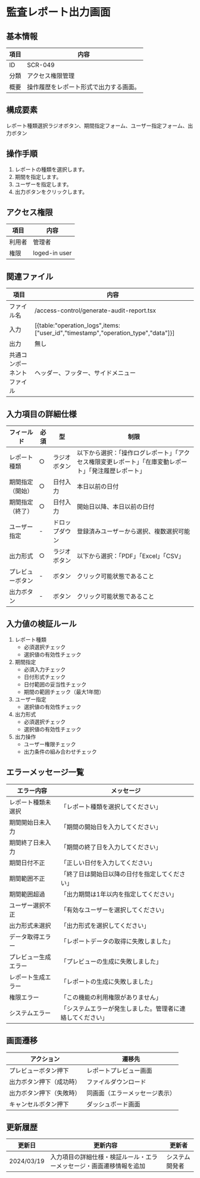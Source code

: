 # 監査レポート出力画面

## 基本情報
| 項目 | 内容 |
|------|------|
| ID | SCR-049 |
| 分類 | アクセス権限管理 |
| 概要 | 操作履歴をレポート形式で出力する画面。 |

## 構成要素
レポート種類選択ラジオボタン、期間指定フォーム、ユーザー指定フォーム、出力ボタン

## 操作手順
1. レポートの種類を選択します。
2. 期間を指定します。
3. ユーザーを指定します。
4. 出力ボタンをクリックします。

## アクセス権限
| 項目 | 内容 |
|------|------|
| 利用者 | 管理者 |
| 権限 | loged-in user |

## 関連ファイル
| 項目 | 内容 |
|------|------|
| ファイル名 | /access-control/generate-audit-report.tsx |
| 入力 | [{table:"operation_logs",items:["user_id","timestamp","operation_type","data"]}] |
| 出力 | 無し |
| 共通コンポーネントファイル | ヘッダー、フッター、サイドメニュー |

## 入力項目の詳細仕様
| フィールド | 必須 | 型 | 制限 |
|------------|------|-----|------|
| レポート種類 | ○ | ラジオボタン | 以下から選択：「操作ログレポート」「アクセス権限変更レポート」「在庫変動レポート」「発注履歴レポート」 |
| 期間指定（開始） | ○ | 日付入力 | 本日以前の日付 |
| 期間指定（終了） | ○ | 日付入力 | 開始日以降、本日以前の日付 |
| ユーザー指定 | - | ドロップダウン | 登録済みユーザーから選択、複数選択可能 |
| 出力形式 | ○ | ラジオボタン | 以下から選択：「PDF」「Excel」「CSV」 |
| プレビューボタン | - | ボタン | クリック可能状態であること |
| 出力ボタン | - | ボタン | クリック可能状態であること |

## 入力値の検証ルール
1. レポート種類
   - 必須選択チェック
   - 選択値の有効性チェック
2. 期間指定
   - 必須入力チェック
   - 日付形式チェック
   - 日付範囲の妥当性チェック
   - 期間の範囲チェック（最大1年間）
3. ユーザー指定
   - 選択値の有効性チェック
4. 出力形式
   - 必須選択チェック
   - 選択値の有効性チェック
5. 出力操作
   - ユーザー権限チェック
   - 出力条件の組み合わせチェック

## エラーメッセージ一覧
| エラー内容 | メッセージ |
|------------|------------|
| レポート種類未選択 | 「レポート種類を選択してください」 |
| 期間開始日未入力 | 「期間の開始日を入力してください」 |
| 期間終了日未入力 | 「期間の終了日を入力してください」 |
| 期間日付不正 | 「正しい日付を入力してください」 |
| 期間範囲不正 | 「終了日は開始日以降の日付を指定してください」 |
| 期間範囲超過 | 「出力期間は1年以内を指定してください」 |
| ユーザー選択不正 | 「有効なユーザーを選択してください」 |
| 出力形式未選択 | 「出力形式を選択してください」 |
| データ取得エラー | 「レポートデータの取得に失敗しました」 |
| プレビュー生成エラー | 「プレビューの生成に失敗しました」 |
| レポート生成エラー | 「レポートの生成に失敗しました」 |
| 権限エラー | 「この機能の利用権限がありません」 |
| システムエラー | 「システムエラーが発生しました。管理者に連絡してください」 |

## 画面遷移
| アクション | 遷移先 |
|------------|--------|
| プレビューボタン押下 | レポートプレビュー画面 |
| 出力ボタン押下（成功時） | ファイルダウンロード |
| 出力ボタン押下（失敗時） | 同画面（エラーメッセージ表示） |
| キャンセルボタン押下 | ダッシュボード画面 |

## 更新履歴
| 更新日 | 更新内容 | 更新者 |
|--------|----------|--------|
| 2024/03/19 | 入力項目の詳細仕様・検証ルール・エラーメッセージ・画面遷移情報を追加 | システム開発者 |
